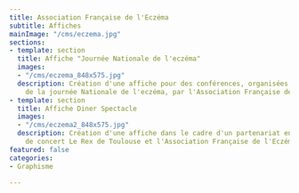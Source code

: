 ```yaml
---
title: Association Française de l'Eczéma
subtitle: Affiches
mainImage: "/cms/eczema.jpg"
sections:
- template: section
  title: Affiche "Journée Nationale de l'eczéma"
  images:
  - "/cms/eczema_848x575.jpg"
  description: Création d'une affiche pour des conférences, organisées dans le cadre
    de la journée Nationale de l'eczéma, par l'Association Française de l'Eczéma.
- template: section
  title: Affiche Diner Spectacle
  images:
  - "/cms/eczema2_848x575.jpg"
  description: Création d'une affiche dans le cadre d'un partenariat entre la salle
    de concert Le Rex de Toulouse et l'Association Française de l'Eczéma.
featured: false
categories:
- Graphisme

---
```


